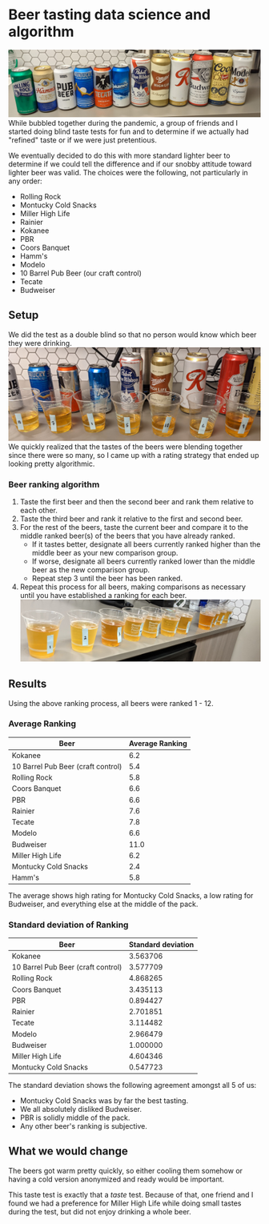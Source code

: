 # Beer tasting data science and algorithm
![](images/all_beers_cropped.jpg)
While bubbled together during the pandemic,  a group of friends and I started doing blind taste tests for fun and to determine if we actually had "refined" taste or if we were just pretentious.

We eventually decided to do this with more standard lighter beer to determine if we could tell the difference and if our snobby attitude toward lighter beer was valid. The choices were the following, not particularly in any order:
* Rolling Rock
* Montucky Cold Snacks
* Miller High Life
* Rainier
* Kokanee
* PBR
* Coors Banquet
* Hamm's
* Modelo
* 10 Barrel Pub Beer (our craft control)
* Tecate
* Budweiser

## Setup
We did the test as a double blind so that no person would know which beer they were drinking. 
![](images/first_marking_2_cropped.jpg)
We quickly realized that the tastes of the beers were blending together since there were so many, so I came up with a rating strategy that ended up looking pretty algorithmic.

### Beer ranking algorithm
1. Taste the first beer and then the second beer and rank them relative to each other.
2. Taste the third beer and rank it relative to the first and second beer.
3. For the rest of the beers, taste the current beer and compare it to the middle ranked beer(s) of the beers that you have already ranked.
    * If it tastes better, designate all beers currently ranked higher than the middle beer as your new comparison group. 
    * If worse, designate all beers currently ranked lower than the middle beer as the new comparison group. 
    * Repeat step 3 until the beer has been ranked.
4. Repeat this process for all beers, making comparisons as necessary until you have established a ranking for each beer.
![](images/second_marking_cropped.jpg)

## Results
Using the above ranking process, all beers were ranked 1 - 12. 
### Average Ranking
| Beer | Average Ranking|
| ----- | -- |
|Kokanee                              |  6.2|
|10 Barrel Pub Beer (craft control)   |  5.4|
|Rolling Rock                         |  5.8|
|Coors Banquet                        |  6.6|
|PBR                                  |  6.6|
|Rainier                              |  7.6|
|Tecate                               |  7.8|
|Modelo                               |  6.6|
|Budweiser                            | 11.0|
|Miller High Life                     |  6.2|
|Montucky Cold Snacks                 |  2.4|
|Hamm's                               |  5.8|

The average shows high rating for Montucky Cold Snacks, a low rating for Budweiser, and everything else at the middle of the pack. 

### Standard deviation of Ranking
| Beer | Standard deviation|
| ----- | -- |
|Kokanee                             |  3.563706|
|10 Barrel Pub Beer (craft control)  |  3.577709|
|Rolling Rock                        |  4.868265|
|Coors Banquet                       |  3.435113|
|PBR                                 |  0.894427|
|Rainier                             |  2.701851|
|Tecate                              |  3.114482|
|Modelo                              |  2.966479|
|Budweiser                           |  1.000000|
|Miller High Life                    |  4.604346|
|Montucky Cold Snacks                |  0.547723|

The standard deviation shows the following agreement amongst all 5 of us:
* Montucky Cold Snacks was by far the best tasting.
* We all absolutely disliked Budweiser. 
* PBR is solidly middle of the pack.
* Any other beer's ranking is subjective.  

## What we would change
The beers got warm pretty quickly, so either cooling them somehow or having a cold version anonymized and ready would be important.

This taste test is exactly that a *taste* test. Because of that, one friend and I found we had a preference for Miller High Life while doing small tastes during the test, but did not enjoy drinking a whole beer.